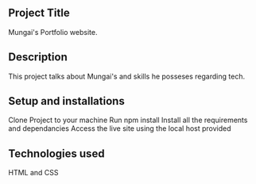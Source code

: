 ## Project Title
  Mungai's Portfolio website.

## Description
  This project talks about Mungai's and skills he posseses regarding tech.

## Setup and installations
  Clone Project to your machine
  Run npm install
  Install all the requirements and dependancies
  Access the live site using the local host provided

## Technologies used
  HTML and CSS

